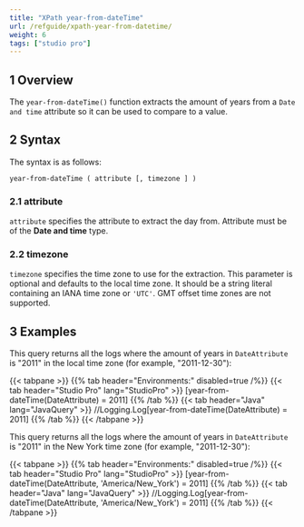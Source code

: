 ```yaml
---
title: "XPath year-from-dateTime"
url: /refguide/xpath-year-from-datetime/
weight: 6
tags: ["studio pro"]
---
```


## 1 Overview

The `year-from-dateTime()` function extracts the amount of years from a `Date and time` attribute so it can be used to compare to a value.

## 2 Syntax

The syntax is as follows:

```
year-from-dateTime ( attribute [, timezone ] )
```

### 2.1 attribute

`attribute` specifies the attribute to extract the day from. Attribute must be of the **Date and time** type.

### 2.2 timezone

`timezone` specifies the time zone to use for the extraction. This parameter is optional and defaults to the local time zone. It should be a string literal containing an IANA time zone or `'UTC'`. GMT offset time zones are not supported.

## 3 Examples

This query returns all the logs where the amount of years in `DateAttribute` is "2011" in the local time zone (for example, "2011-12-30"):

{{< tabpane >}}
  {{% tab header="Environments:" disabled=true /%}}
  {{< tab header="Studio Pro" lang="StudioPro" >}}
    [year-from-dateTime(DateAttribute) = 2011]
    {{% /tab %}}
  {{< tab header="Java" lang="JavaQuery" >}}
     //Logging.Log[year-from-dateTime(DateAttribute) = 2011]
    {{% /tab %}}
{{< /tabpane >}}

This query returns all the logs where the amount of years in `DateAttribute` is "2011" in the New York time zone (for example, "2011-12-30"):

{{< tabpane >}}
  {{% tab header="Environments:" disabled=true /%}}
  {{< tab header="Studio Pro" lang="StudioPro" >}}
    [year-from-dateTime(DateAttribute, 'America/New_York') = 2011]
    {{% /tab %}}
  {{< tab header="Java" lang="JavaQuery" >}}
     //Logging.Log[year-from-dateTime(DateAttribute, 'America/New_York') = 2011]
    {{% /tab %}}
{{< /tabpane >}}

